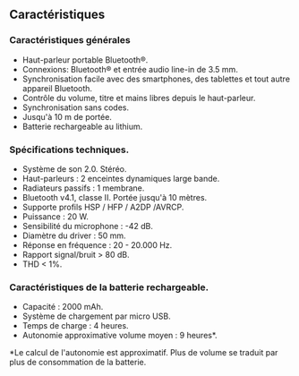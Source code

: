 ## Caractéristiques

### Caractéristiques générales
*	Haut-parleur portable Bluetooth®.
*	Connexions: Bluetooth® et entrée audio line-in de 3.5 mm.
*	Synchronisation facile avec des smartphones, des tablettes et tout autre appareil Bluetooth.
*	Contrôle du volume, titre et mains libres depuis le haut-parleur.
*	Synchronisation sans codes.
*	Jusqu'à 10 m de portée.
*	Batterie rechargeable au lithium.

### Spécifications techniques.

*	Système de son 2.0. Stéréo.
* Haut-parleurs : 2 enceintes dynamiques large bande.
* Radiateurs passifs : 1 membrane.
*	Bluetooth v4.1, classe II. Portée jusqu'à 10 mètres.
*	Supporte profils HSP / HFP / A2DP /AVRCP.
*	Puissance : 20 W.
*	Sensibilité du microphone : -42 dB.
*	Diamètre du driver : 50 mm.
*	Réponse en fréquence : 20 - 20.000 Hz.
*	Rapport signal/bruit > 80 dB.
*	THD < 1%.

### Caractéristiques de la batterie rechargeable.
*	Capacité : 2000 mAh.
*	Système de chargement par micro USB.
*	Temps de charge : 4 heures.
*	Autonomie approximative volume moyen : 9 heures*.

 *Le calcul de l'autonomie est approximatif. Plus de volume se traduit par plus de consommation de la batterie.

